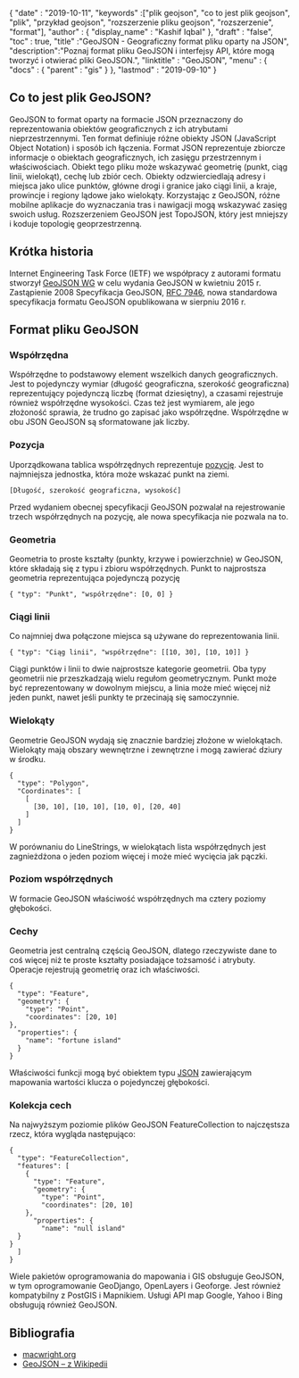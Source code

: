 {
  "date" : "2019-10-11",
  "keywords" :["plik geojson", "co to jest plik geojson", "plik", "przykład geojson", "rozszerzenie pliku geojson", "rozszerzenie", "format"],
  "author" : {
    "display_name" : "Kashif Iqbal"
},
  "draft" : "false",
  "toc" : true,
  "title" :"GeoJSON - Geograficzny format pliku oparty na JSON",
  "description":"Poznaj format pliku GeoJSON i interfejsy API, które mogą tworzyć i otwierać pliki GeoJSON.",
  "linktitle" : "GeoJSON",
  "menu" : {
    "docs" : {
      "parent" : "gis"
}
},
  "lastmod" : "2019-09-10"
}

## Co to jest plik GeoJSON?

GeoJSON to format oparty na formacie JSON przeznaczony do reprezentowania obiektów geograficznych z ich atrybutami nieprzestrzennymi. Ten format definiuje różne obiekty JSON (JavaScript Object Notation) i sposób ich łączenia. Format JSON reprezentuje zbiorcze informacje o obiektach geograficznych, ich zasięgu przestrzennym i właściwościach. Obiekt tego pliku może wskazywać geometrię (punkt, ciąg linii, wielokąt), cechę lub zbiór cech. Obiekty odzwierciedlają adresy i miejsca jako ulice punktów, główne drogi i granice jako ciągi linii, a kraje, prowincje i regiony lądowe jako wielokąty. Korzystając z GeoJSON, różne mobilne aplikacje do wyznaczania tras i nawigacji mogą wskazywać zasięg swoich usług. Rozszerzeniem GeoJSON jest TopoJSON, który jest mniejszy i koduje topologię geoprzestrzenną.

## Krótka historia ##

Internet Engineering Task Force (IETF) we współpracy z autorami formatu stworzył [GeoJSON WG](https://datatracker.ietf.org/wg/geojson/charter/) w celu wydania GeoJSON w kwietniu 2015 r. Zastąpienie 2008 Specyfikacja GeoJSON, [RFC 7946](https://tools.ietf.org/html/rfc7946), nowa standardowa specyfikacja formatu GeoJSON opublikowana w sierpniu 2016 r.

## Format pliku GeoJSON ##

### Współrzędna ###

Współrzędne to podstawowy element wszelkich danych geograficznych. Jest to pojedynczy wymiar (długość geograficzna, szerokość geograficzna) reprezentujący pojedynczą liczbę (format dziesiętny), a czasami rejestruje również współrzędne wysokości. Czas też jest wymiarem, ale jego złożoność sprawia, że trudno go zapisać jako współrzędne. Współrzędne w obu JSON GeoJSON są sformatowane jak liczby.

### Pozycja ###

Uporządkowana tablica współrzędnych reprezentuje [pozycję](https://geojson.org/geojson-spec.html#positions). Jest to najmniejsza jednostka, która może wskazać punkt na ziemi.

`[Długość, szerokość geograficzna, wysokość]`

Przed wydaniem obecnej specyfikacji GeoJSON pozwalał na rejestrowanie trzech współrzędnych na pozycję, ale nowa specyfikacja nie pozwala na to.

### Geometria ###

Geometria to proste kształty (punkty, krzywe i powierzchnie) w GeoJSON, które składają się z typu i zbioru współrzędnych. Punkt to najprostsza geometria reprezentująca pojedynczą pozycję

`{ "typ": "Punkt", "współrzędne": [0, 0] }`

### Ciągi linii ###

Co najmniej dwa połączone miejsca są używane do reprezentowania linii.

`{ "typ": "Ciąg linii", "współrzędne": [[10, 30], [10, 10]] }`

Ciągi punktów i linii to dwie najprostsze kategorie geometrii. Oba typy geometrii nie przeszkadzają wielu regułom geometrycznym. Punkt może być reprezentowany w dowolnym miejscu, a linia może mieć więcej niż jeden punkt, nawet jeśli punkty te przecinają się samoczynnie.

### Wielokąty ###

Geometrie GeoJSON wydają się znacznie bardziej złożone w wielokątach. Wielokąty mają obszary wewnętrzne i zewnętrzne i mogą zawierać dziury w środku.

```
{
  "type": "Polygon",
  "Coordinates": [
    [
      [30, 10], [10, 10], [10, 0], [20, 40]
    ]
  ]
}
```

W porównaniu do LineStrings, w wielokątach lista współrzędnych jest zagnieżdżona o jeden poziom więcej i może mieć wycięcia jak pączki.

### Poziom współrzędnych ###

W formacie GeoJSON właściwość współrzędnych ma cztery poziomy głębokości.

### Cechy ###

Geometria jest centralną częścią GeoJSON, dlatego rzeczywiste dane to coś więcej niż te proste kształty posiadające tożsamość i atrybuty. Operacje rejestrują geometrię oraz ich właściwości.

```
{
  "type": "Feature",
  "geometry": {
    "type": "Point",
    "coordinates": [20, 10]
},
  "properties": {
    "name": "fortune island"
  }
}

```

Właściwości funkcji mogą być obiektem typu [JSON](http://json.org/) zawierającym mapowania wartości klucza o pojedynczej głębokości.

### Kolekcja cech ###

Na najwyższym poziomie plików GeoJSON FeatureCollection to najczęstsza rzecz, która wygląda następująco:

```
{
  "type": "FeatureCollection",
  "features": [
    {
      "type": "Feature",
      "geometry": {
        "type": "Point",
        "coordinates": [20, 10]
    },
      "properties": {
        "name": "null island"
  }
}
  ]
}
```

Wiele pakietów oprogramowania do mapowania i GIS obsługuje GeoJSON, w tym oprogramowanie GeoDjango, OpenLayers i Geoforge. Jest również kompatybilny z PostGIS i Mapnikiem. Usługi API map Google, Yahoo i Bing obsługują również GeoJSON.

## Bibliografia ##

* [macwright.org](https://macwright.org/2015/03/23/geojson-second-bite.html)
* [GeoJSON – z Wikipedii](https://en.wikipedia.org/wiki/GeoJSON)

